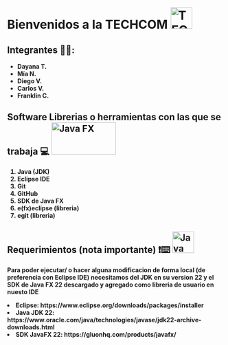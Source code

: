 <h1><b>Bienvenidos a la TECHCOM  </b><img src="https://github.com/user-attachments/assets/0f46b5a5-010d-40fb-8b48-7ac536d0850d" alt="TECHCOM" width="50" height="50">
</h1>
 <h2><b>Integrantes 🧑‍💻:</b></h2>
 <ul>
  <b>
  <li>Dayana T.</li>
  <li> Mía N.</li>
  <li>Diego V.</li>
  <li>Carlos V.</li>
  <li>Franklin C.</li></b>
 </ul>
 <h2><b>Software Librerias o herramientas con las que se trabaja 💻</b> <img src="https://upload.wikimedia.org/wikipedia/en/c/cc/JavaFX_Logo.png" alt="Java FX" width="150" height="75">
</h2>
 <ol> 
           <b>
           <li> Java (JDK)</li>
           <li> Eclipse IDE</li>
           <li> Git</li>
           <li> GitHub</li>
           <li> SDK de Java FX</li>
           <li> e(fx)eclipse (libreria)</li>
           <li> egit (libreria)</li></b>
 </ol>
<b><h2>Requerimientos (nota importante) ❗⌨️ <img src="https://user-images.githubusercontent.com/11943860/46922575-7017cf80-cfe1-11e8-845a-0cd198fb546c.png" alt="Java FX" width="50" height="50"></h2>
<p>Para poder ejecutar/ o hacer alguna modificacion de forma local (de preferencia con Eclipse IDE) necesitamos del JDK en su version 22 y el SDK de Java FX 22 descargado y agregado como libreria de usuario en nuesto IDE</p>
 <li>Eclipse: https://www.eclipse.org/downloads/packages/installer</li>
 <li>Java JDK 22: https://www.oracle.com/java/technologies/javase/jdk22-archive-downloads.html</li>
 <li>SDK JavaFX 22: https://gluonhq.com/products/javafx/ </li>
</b>

